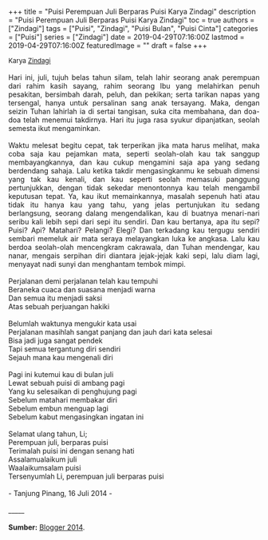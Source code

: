 +++
title = "Puisi Perempuan Juli Berparas Puisi Karya Zindagi"
description = "Puisi Perempuan Juli Berparas Puisi Karya Zindagi"
toc = true
authors = ["Zindagi"]
tags = ["Puisi", "Zindagi", "Puisi Bulan", "Puisi Cinta"]
categories = ["Puisi"]
series = ["Zindagi"]
date = 2019-04-29T07:16:00Z
lastmod = 2019-04-29T07:16:00Z
featuredImage = ""
draft = false
+++

<div style="text-align: justify;">
<div style="font-size: small;">Karya <a href="/authors/zindagi/" target="_blank">Zindagi</a></div><br />
Hari ini, juli, tujuh belas tahun silam, telah lahir seorang anak perempuan dari rahim kasih sayang, rahim seorang Ibu yang melahirkan penuh pesakitan, bersimbah darah, peluh, dan pekikan; serta tarikan napas yang tersengal, hanya untuk persalinan sang anak tersayang. Maka, dengan seizin Tuhan lahirlah ia di sertai tangisan, suka cita membahana, dan doa-doa telah menemui takdirnya. Hari itu juga rasa syukur dipanjatkan, seolah semesta ikut mengaminkan.<br /><br />Waktu melesat begitu cepat, tak terperikan jika mata harus melihat, maka coba saja kau pejamkan mata, seperti seolah-olah kau tak sanggup membayangkannya, dan kau cukup mengamini saja apa yang sedang berdendang sahaja. Lalu ketika takdir mengasingkanmu ke sebuah dimensi yang tak kau kenali, dan kau seperti seolah memasuki panggung pertunjukkan, dengan tidak sekedar menontonnya kau telah mengambil keputusan tepat. Ya, kau ikut memainkannya, masalah sepenuh hati atau tidak itu hanya kau yang tahu, yang jelas pertunjukan itu sedang berlangsung, seorang dalang mengendalikan, kau di buatnya menari-nari seribu kali lebih sepi dari sepi itu sendiri. Dan kau bertanya, apa itu sepi? Puisi? Api? Matahari? Pelangi? Elegi? Dan terkadang kau tergugu sendiri sembari memeluk air mata seraya melayangkan luka ke angkasa. Lalu kau berdoa seolah-olah mencengkram cakrawala, dan Tuhan mendengar, kau nanar, mengais serpihan diri diantara jejak-jejak kaki sepi, lalu diam lagi, menyayat nadi sunyi dan menghantam tembok mimpi.<br /><br />Perjalanan demi perjalanan telah kau tempuhi<br />Beraneka cuaca dan suasana menjadi warna<br />Dan semua itu menjadi saksi<br />Atas sebuah perjuangan hakiki<br /><br />Belumlah waktunya mengukir kata usai<br />Perjalanan masihlah sangat panjang dan jauh dari kata selesai<br />Bisa jadi juga sangat pendek<br />Tapi semua tergantung diri sendiri<br />Sejauh mana kau mengenali diri<br /><br />Pagi ini kutemui kau di bulan juli<br />Lewat sebuah puisi di ambang pagi<br />Yang ku selesaikan di penghujung pagi<br />Sebelum matahari membakar diri<br />Sebelum embun menguap lagi<br />Sebelum kabut mengasingkan ingatan ini<br /><br />Selamat ulang tahun, Li;<br />Perempuan juli, berparas puisi<br />Terimalah puisi ini dengan senang hati<br />Assalamualaikum juli<br />Waalaikumsalam puisi<br />Tersenyumlah Li, perempuan juli berparas puisi<br /><br />- Tanjung Pinang, 16 Juli 2014 -<br /><br />
_____<br /><br />
<b>Sumber:</b> <a href="http://arifzindagi.blogspot.com/2014/08/perempuan-juli-berparas-puisi.html" target="_blank">Blogger 2014</a>.</div>

